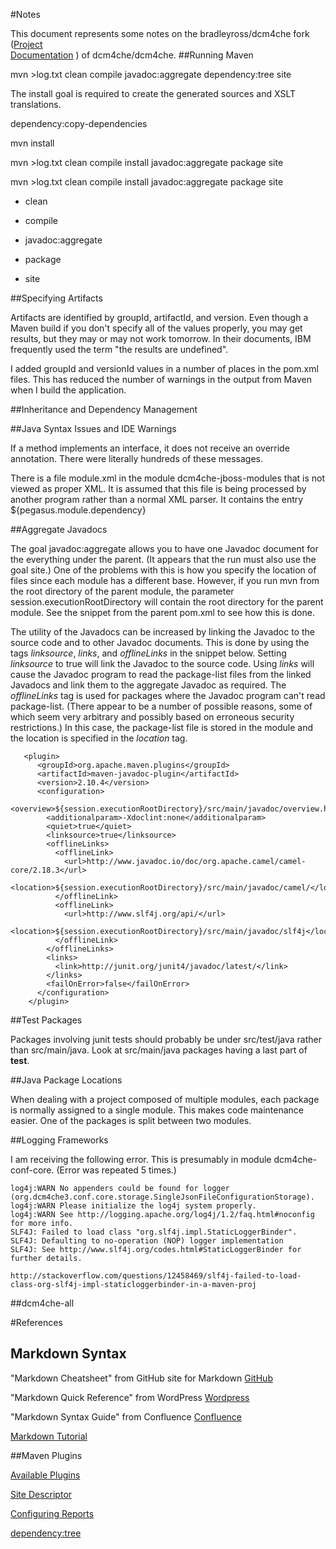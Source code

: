 
#Notes

This document represents some notes on the bradleyross/dcm4che fork 
\([Project](https://www.github.com/bradleyross/dcm4che)  
[Documentation](https://bradleyross.github.io/dcm4che) \) of dcm4che/dcm4che.
##Running Maven

mvn >log.txt clean compile javadoc:aggregate dependency:tree  site

The install goal is required to create the generated sources and XSLT translations.

dependency:copy-dependencies

mvn install

mvn >log.txt clean compile install javadoc:aggregate package  site

mvn >log.txt clean compile install javadoc:aggregate package  site

* clean

* compile

* javadoc:aggregate

* package

* site

##Specifying Artifacts

Artifacts are identified by groupId, artifactId, and version.  Even though a Maven build if you don't specify all of the values properly, you may get results, but they may or may not work tomorrow.  In their documents, IBM frequently used the term "the results are undefined".

I added groupId and versionId values in a number of places in the pom.xml files.  This
has reduced the number of warnings in the output from Maven when I build the application.



##Inheritance and Dependency Management

##Java Syntax Issues and IDE Warnings

If a method implements an interface, it does not receive an override annotation.  There were literally hundreds of these messages.

There is a file module.xml in the module dcm4che-jboss-modules that is not viewed as proper XML.  It is assumed that this file is being processed by another program rather than a normal XML parser.  It contains the entry         ${pegasus.module.dependency}

##Aggregate Javadocs

The goal javadoc:aggregate allows you to have one Javadoc document for the everything under the parent.  (It appears that the run must also use the goal site.)  One of the problems with this is how you specify the location of files since each module has a different base.  However, if you run mvn from the root directory of the parent module, the parameter session.executionRootDirectory will contain the root directory for the parent module.  See the snippet from the parent pom.xml to see how this is done.

The utility of the Javadocs can be increased by linking the Javadoc to the source code and to other Javadoc documents.  This is done by using the tags _linksource_, _links_, and _offlineLinks_ in the snippet below.  Setting _linksource_ to true will link the Javadoc to the source code.  Using _links_ will cause the Javadoc program to read the package-list files from the linked Javadocs and link them to the aggregate Javadoc as required.  The _offlineLinks_ tag is used for packages where the Javadoc program can't read package-list.  (There appear to be a number of possible reasons, some of which seem very arbitrary and possibly based on erroneous security restrictions.)  In this case, the package-list file is stored in the module and the location is specified in the _location_ tag.

       <plugin>
          <groupId>org.apache.maven.plugins</groupId>
          <artifactId>maven-javadoc-plugin</artifactId>
          <version>2.10.4</version>
          <configuration>
            <overview>${session.executionRootDirectory}/src/main/javadoc/overview.html</overview>
            <additionalparam>-Xdoclint:none</additionalparam>
            <quiet>true</quiet>
            <linksource>true</linksource>
            <offlineLinks>
              <offlineLink>
                <url>http://www.javadoc.io/doc/org.apache.camel/camel-core/2.18.3</url>
                <location>${session.executionRootDirectory}/src/main/javadoc/camel/</location>
              </offlineLink>
              <offlineLink>
                <url>http://www.slf4j.org/api/</url>
                <location>${session.executionRootDirectory}/src/main/javadoc/slf4j</location>
              </offlineLink>            
            </offlineLinks>
            <links>
              <link>http://junit.org/junit4/javadoc/latest/</link>
            </links>
            <failOnError>false</failOnError>
          </configuration>
        </plugin>

##Test Packages

Packages involving junit tests should probably be under src/test/java rather than src/main/java.  Look at src/main/java packages having a last part of **test**.

##Java Package Locations

When dealing with a project composed of multiple modules, each package is normally assigned to a single module.  This makes code maintenance easier.  One of the packages is split between two modules.

##Logging Frameworks

I am receiving the following error.  This is presumably in module dcm4che-conf-core.  (Error was repeated 5 times.)

    log4j:WARN No appenders could be found for logger (org.dcm4che3.conf.core.storage.SingleJsonFileConfigurationStorage).
    log4j:WARN Please initialize the log4j system properly.
    log4j:WARN See http://logging.apache.org/log4j/1.2/faq.html#noconfig for more info.
    SLF4J: Failed to load class "org.slf4j.impl.StaticLoggerBinder".
    SLF4J: Defaulting to no-operation (NOP) logger implementation
    SLF4J: See http://www.slf4j.org/codes.html#StaticLoggerBinder for further details.
    
    http://stackoverflow.com/questions/12458469/slf4j-failed-to-load-class-org-slf4j-impl-staticloggerbinder-in-a-maven-proj

##dcm4che-all


#References

## Markdown Syntax

"Markdown Cheatsheet" from GitHub site for Markdown [GitHub](https://github.com/adam-p/markdown-here/wiki/Markdown-Cheatsheet)

"Markdown Quick Reference" from WordPress [Wordpress](https://en.support.wordpress.com/markdown-quick-reference/)

"Markdown Syntax Guide" from Confluence [Confluence](https://confluence.atlassian.com/bitbucketserver/markdown-syntax-guide-776639995.html) 

[Markdown Tutorial](http://www.markdowntutorial.com)

##Maven Plugins

[Available Plugins](http://maven.apache.org/plugins/index.html)

[Site Descriptor](https://maven.apache.org/plugins/maven-site-plugin/examples/sitedescriptor.html)

[Configuring Reports](https://maven.apache.org/plugins/maven-site-plugin/examples/configuring-reports.html)

[dependency:tree](http://maven.apache.org/plugins/maven-dependency-plugin/tree-mojo.html)




